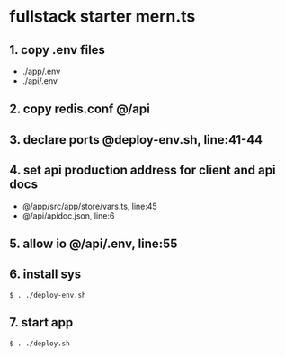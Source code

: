 # fullstack starter mern.ts

## 1. copy .env files
  - ./app/.env
  - ./api/.env

## 2. copy redis.conf @/api

## 3. declare ports @deploy-env.sh, line:41-44

## 4. set api production address for client and api docs
  - @/app/src/app/store/vars.ts, line:45
  - @/api/apidoc.json, line:6

## 5. allow io @/api/.env, line:55

## 6. install sys
  `$ . ./deploy-env.sh`

## 7. start app
  `$ . ./deploy.sh`
